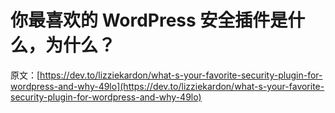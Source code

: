 # 你最喜欢的 WordPress 安全插件是什么，为什么？

原文：[https://dev.to/lizziekardon/what-s-your-favorite-security-plugin-for-wordpress-and-why-49lo](https://dev.to/lizziekardon/what-s-your-favorite-security-plugin-for-wordpress-and-why-49lo)